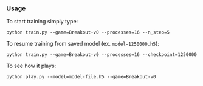 ### Usage

To start training simply type:
```
python train.py --game=Breakout-v0 --processes=16 --n_step=5
```

To resume training from saved model (ex. `model-1250000.h5`):
```
python train.py --game=Breakout-v0 --processes=16 --checkpoint=1250000
```

To see how it plays:
```
python play.py --model=model-file.h5 --game=Breakout-v0
```